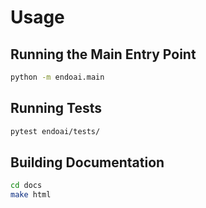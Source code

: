 # Usage

## Running the Main Entry Point

```bash
python -m endoai.main
```

## Running Tests

```bash
pytest endoai/tests/
```

## Building Documentation

```bash
cd docs
make html
```
